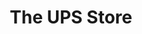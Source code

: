 ---
title: "The UPS Store"
url: /palo-alto/the-ups-store-town-and-country-village/
shop: copyshop
---